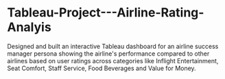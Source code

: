 # Tableau-Project---Airline-Rating-Analyis

Designed and built an interactive Tableau dashboard for an airline success manager persona showing the airline's performance compared to other airlines based on user ratings across categories like Inflight Entertainment, Seat Comfort, Staff Service, Food Beverages and Value for Money.
